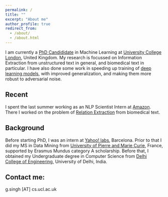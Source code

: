 ```yaml
---
permalink: /
title: ""
excerpt: "About me"
author_profile: true
redirect_from: 
  - /about/
  - /about.html
---
```


I am currently a <a href="http://www.cs.ucl.ac.uk/people/G.Singh.html/">PhD Candididate</a> in Machine Learning at <a href="https://www.ucl.ac.uk/">University College London</a>, United Kingdom. My research is focussed on Information Extraction from unstructured text in general, and biomedical text in particular. I have also done some work in speeding up training of <a href ="https://arxiv.org/abs/1807.11414">deep learning models</a>, with improved generalization, and making them more robust to adversarial noise. 

Recent
------
I spent the last summer working as an NLP Scientist Intern at <a href ="https://wwww.amazon.com"> Amazon</a>. There I worked on the problem of <a href="https://en.wikipedia.org/wiki/Relationship_extraction">Relation Extraction</a> from biomedical text.

Background
------
Before starting PhD, I was an intern at <a href ="https://research.yahoo.com/">Yahoo! labs</a>, Barcelona. Prior to that I did my MS in Data Mining from <a href = "http://www.upmc.fr/en/">University of Pierre and Marie Curie</a>, France, supported by Erasmus Mundus category A scholarship. Before that, I obtained my Undergraduate degree in Computer Science from <a href="http://dtu.ac.in/">Delhi College of Engineering</a>, University of Delhi, India. 

<!-- This was followed by working as a Software Developer at Visualwebsiteoptimizer.com for a year.  -->


Contact me:
------
g.singh [AT] cs.ucl.ac.uk
